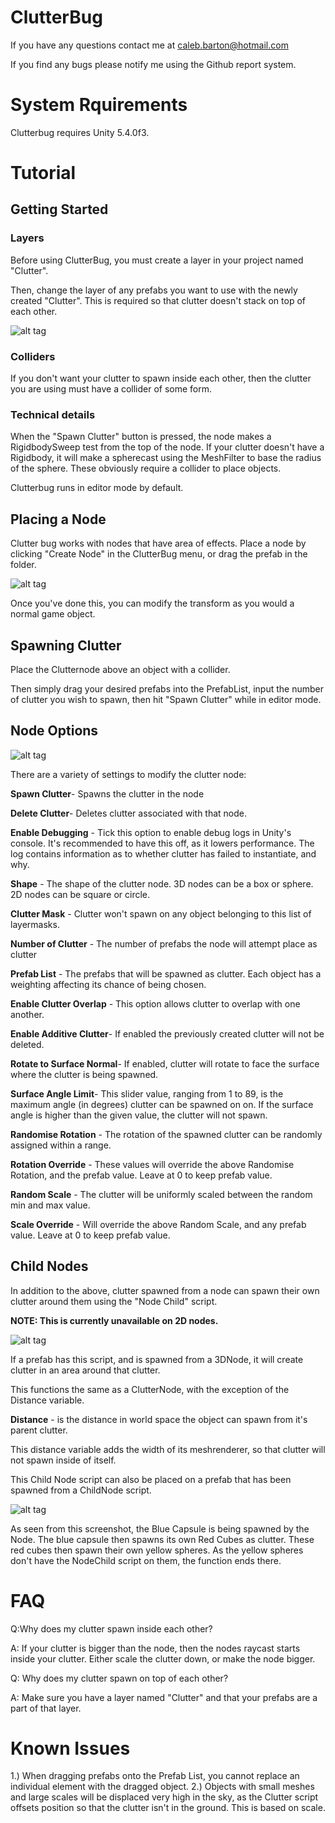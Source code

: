# ClutterBug

If you have any questions contact me at caleb.barton@hotmail.com

If you find any bugs please notify me using the Github report system.

# System Rquirements

Clutterbug requires Unity 5.4.0f3.

# Tutorial

## Getting Started

### Layers

Before using ClutterBug, you must create a layer in your project named "Clutter".

Then, change the layer of any prefabs you want to use with the newly created "Clutter". This is required so that clutter doesn't stack on top of each other.

![alt tag](https://calebbartonblog.files.wordpress.com/2016/08/clutterbug-tute5.png?w=594)

### Colliders

If you don't want your clutter to spawn inside each other, then the clutter you are using must have a collider of some form.

### Technical details

When the "Spawn Clutter" button is pressed, the node makes a RigidbodySweep test from the top of the node. If your clutter doesn't have a Rigidbody, it will make a spherecast using the MeshFilter to base the radius of the sphere. These obviously require a collider to place objects.

Clutterbug runs in editor mode by default.

## Placing a Node

Clutter bug works with nodes that have area of effects. Place a node by clicking "Create Node" in the ClutterBug menu, or drag the prefab in the folder.

![alt tag](https://calebbartonblog.files.wordpress.com/2016/08/clutter1.png?w=594)

Once you've done  this, you can modify the transform as you would a normal game object.

## Spawning Clutter

Place the Clutternode above an object with a collider.

Then simply drag your desired prefabs into the PrefabList, input the number of clutter you wish to spawn, then hit "Spawn Clutter" while in editor mode.

## Node Options

![alt tag](http://i.imgur.com/BgSOLpa.png)

There are a variety of settings to modify the clutter node:

**Spawn Clutter**- Spawns the clutter in the node

**Delete Clutter**- Deletes clutter associated with that node.

**Enable Debugging** - Tick this option to enable debug logs in Unity's console. It's recommended to have this off, as it lowers performance. The log contains information as to whether clutter has failed to instantiate, and why.

**Shape** - The shape of the clutter node. 3D nodes can be a box or sphere. 2D nodes can be square or circle.

**Clutter Mask** - Clutter won't spawn on any object belonging to this list of layermasks.

**Number of Clutter** - The number of prefabs the node will attempt place as clutter

**Prefab List** - The prefabs that will be spawned as clutter. Each object has a weighting affecting its chance of being chosen.

**Enable Clutter Overlap** - This option allows clutter to overlap with one another.

**Enable Additive Clutter**- If enabled the previously created clutter will not be deleted.

**Rotate to Surface Normal**- If enabled, clutter will rotate to face the surface where the clutter is being spawned.

**Surface Angle Limit**- This slider value, ranging from 1 to 89, is the maximum angle (in degrees) clutter can be spawned on on. If the surface angle is higher than the given value, the clutter will not spawn.

**Randomise Rotation** - The rotation of the spawned clutter can be randomly assigned within a range.

**Rotation Override** - These values will override the above Randomise Rotation, and the prefab value. Leave at 0 to keep prefab value.

**Random Scale** - The clutter will be uniformly scaled between the random min and max value.

**Scale Override** - Will override the above Random Scale, and any prefab value. Leave at 0 to keep prefab value.

## Child Nodes

In addition to the above, clutter spawned from a node can spawn their own clutter around them using the "Node Child" script.

**NOTE: This is currently unavailable on 2D nodes.**

![alt tag](https://calebbartonblog.files.wordpress.com/2016/08/clutterbug-tute4.png?w=666&h=336)

If a prefab has this script, and is spawned from a 3DNode, it will create clutter in an area around that clutter.

This functions the same as a ClutterNode, with the exception of the Distance variable.

**Distance** - is the distance in world space the object can spawn from it's parent clutter.

This distance variable adds the width of its meshrenderer, so that clutter will not spawn inside of itself.

This Child Node script can also be placed on a prefab that has been spawned from a ChildNode script.

![alt tag](https://calebbartonblog.files.wordpress.com/2016/08/clutterbug-tute4.png?w=666&h=336)

As seen from this screenshot, the Blue Capsule is being spawned by the Node. The blue capsule then spawns its own Red Cubes as clutter. These red cubes then spawn their own yellow spheres. As the yellow spheres don't have the NodeChild script on them, the function ends there.

# FAQ

Q:Why does my clutter spawn inside each other?

A: If your clutter is bigger than the node, then the nodes raycast starts inside your clutter. Either scale the clutter down, or make the node bigger.

Q: Why does my clutter spawn on top of each other?

A: Make sure you have a layer named "Clutter" and that your prefabs are a part of that layer.

# Known Issues
1.) When dragging prefabs onto the Prefab List, you cannot replace an individual element with the dragged object.
2.) Objects with small meshes and large scales will be displaced very high in the sky, as the Clutter script offsets position so that the clutter isn't in the ground. This is based on scale.
